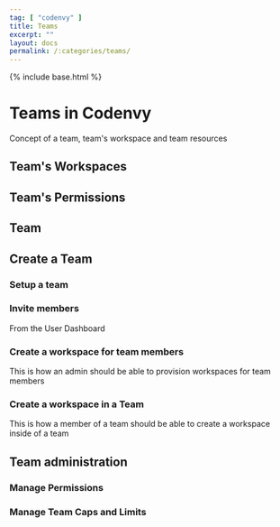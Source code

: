 ```yaml
---
tag: [ "codenvy" ]
title: Teams
excerpt: ""
layout: docs
permalink: /:categories/teams/
---
```

{% include base.html %}

# Teams in Codenvy
Concept of a team, team's workspace and team resources

## Team's Workspaces

## Team's Permissions

## Team

## Create a Team

### Setup a team

### Invite members

From the User Dashboard  

### Create a workspace for team members
This is how an admin should be able to provision workspaces for team members

### Create a workspace in a Team
This is how a member of a team should be able to create a workspace inside of a team

## Team administration

### Manage Permissions

### Manage Team Caps and Limits
